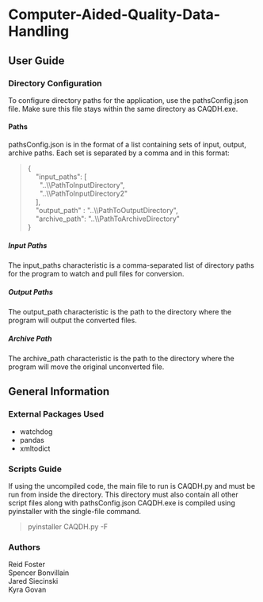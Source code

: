# Computer-Aided-Quality-Data-Handling

## User Guide
### Directory Configuration
To configure directory paths for the application, use the pathsConfig.json file.
Make sure this file stays within the same directory as CAQDH.exe.
#### Paths
pathsConfig.json is in the format of a list containing sets of input, output, archive paths.  Each set is separated by a comma and in this format:
> {\
> &nbsp;&nbsp;&nbsp;&nbsp;"input_paths": [\
> &nbsp;&nbsp;&nbsp;&nbsp;&nbsp;&nbsp;"..\\\\PathToInputDirectory",\
> &nbsp;&nbsp;&nbsp;&nbsp;&nbsp;&nbsp;"..\\\\PathToInputDirectory2"\
> &nbsp;&nbsp;&nbsp;&nbsp;],\
> &nbsp;&nbsp;&nbsp;&nbsp;"output_path" : "..\\\\PathToOutputDirectory",\
> &nbsp;&nbsp;&nbsp;&nbsp;"archive_path": "..\\\\PathToArchiveDirectory"\
> }
##### Input Paths
The input_paths characteristic is a comma-separated list of directory paths for the program to watch and pull files for conversion.
##### Output Paths
The output_path characteristic is the path to the directory where the program will output the converted files.
##### Archive Path
The archive_path characteristic is the path to the directory where the program will move the original unconverted file.

## General Information
### External Packages Used
* watchdog
* pandas
* xmltodict
### Scripts Guide
If using the uncompiled code, the main file to run is CAQDH.py and must be run from inside the directory.  This directory must also contain all other script files along with pathsConfig.json
CAQDH.exe is compiled using pyinstaller with the single-file command.
> pyinstaller CAQDH.py -F

### Authors
Reid Foster\
Spencer Bonvillain\
Jared Siecinski\
Kyra Govan
